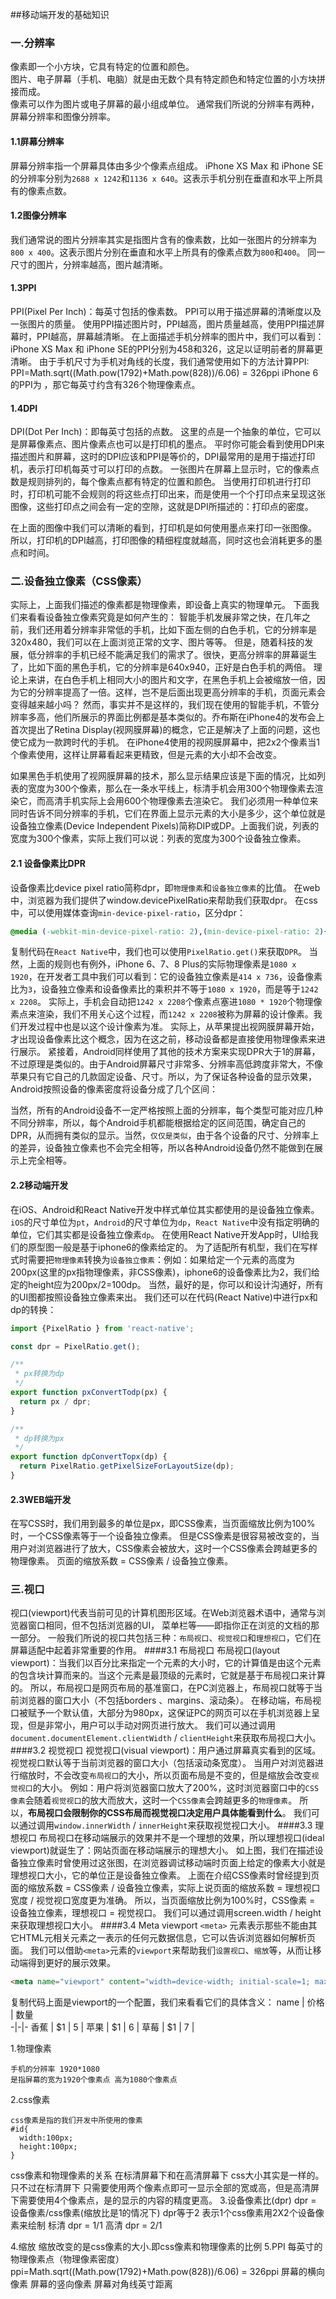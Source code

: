 ##移动端开发的基础知识

### 一.分辨率
像素即一个小方块，它具有特定的位置和颜色。  
图片、电子屏幕（手机、电脑）就是由无数个具有特定颜色和特定位置的小方块拼接而成。  
像素可以作为图片或电子屏幕的最小组成单位。
通常我们所说的分辨率有两种，屏幕分辨率和图像分辨率。
#### 1.1屏幕分辨率
屏幕分辨率指一个屏幕具体由多少个像素点组成。
iPhone XS Max 和 iPhone SE的分辨率分别为`2688 x 1242`和`1136 x 640`。这表示手机分别在垂直和水平上所具有的像素点数。
#### 1.2图像分辨率
我们通常说的图片分辨率其实是指图片含有的像素数，比如一张图片的分辨率为`800 x 400`。这表示图片分别在垂直和水平上所具有的像素点数为`800`和`400`。
同一尺寸的图片，分辨率越高，图片越清晰。
#### 1.3PPI
PPI(Pixel Per Inch)：每英寸包括的像素数。
PPI可以用于描述屏幕的清晰度以及一张图片的质量。
使用PPI描述图片时，PPI越高，图片质量越高，使用PPI描述屏幕时，PPI越高，屏幕越清晰。
在上面描述手机分辨率的图片中，我们可以看到：iPhone XS Max 和 iPhone SE的PPI分别为458和326，这足以证明前者的屏幕更清晰。
由于手机尺寸为手机对角线的长度，我们通常使用如下的方法计算PPI:
PPI=Math.sqrt((Math.pow(1792)+Math.pow(828))/6.06) = 326ppi
iPhone 6的PPI为 ，那它每英寸约含有326个物理像素点。
#### 1.4DPI
DPI(Dot Per Inch)：即每英寸包括的点数。
这里的点是一个抽象的单位，它可以是屏幕像素点、图片像素点也可以是打印机的墨点。
平时你可能会看到使用DPI来描述图片和屏幕，这时的DPI应该和PPI是等价的，DPI最常用的是用于描述打印机，表示打印机每英寸可以打印的点数。
一张图片在屏幕上显示时，它的像素点数是规则排列的，每个像素点都有特定的位置和颜色。
当使用打印机进行打印时，打印机可能不会规则的将这些点打印出来，而是使用一个个打印点来呈现这张图像，这些打印点之间会有一定的空隙，这就是DPI所描述的：打印点的密度。

在上面的图像中我们可以清晰的看到，打印机是如何使用墨点来打印一张图像。
所以，打印机的DPI越高，打印图像的精细程度就越高，同时这也会消耗更多的墨点和时间。
### 二.设备独立像素（CSS像素）
实际上，上面我们描述的像素都是物理像素，即设备上真实的物理单元。
下面我们来看看设备独立像素究竟是如何产生的：
智能手机发展非常之快，在几年之前，我们还用着分辨率非常低的手机，比如下面左侧的白色手机，它的分辨率是320x480，我们可以在上面浏览正常的文字、图片等等。
但是，随着科技的发展，低分辨率的手机已经不能满足我们的需求了。很快，更高分辨率的屏幕诞生了，比如下面的黑色手机，它的分辨率是640x940，正好是白色手机的两倍。
理论上来讲，在白色手机上相同大小的图片和文字，在黑色手机上会被缩放一倍，因为它的分辨率提高了一倍。这样，岂不是后面出现更高分辨率的手机，页面元素会变得越来越小吗？
然而，事实并不是这样的，我们现在使用的智能手机，不管分辨率多高，他们所展示的界面比例都是基本类似的。乔布斯在iPhone4的发布会上首次提出了Retina Display(视网膜屏幕)的概念，它正是解决了上面的问题，这也使它成为一款跨时代的手机。
在iPhone4使用的视网膜屏幕中，把2x2个像素当1个像素使用，这样让屏幕看起来更精致，但是元素的大小却不会改变。

如果黑色手机使用了视网膜屏幕的技术，那么显示结果应该是下面的情况，比如列表的宽度为300个像素，那么在一条水平线上，标清手机会用300个物理像素去渲染它，而高清手机实际上会用600个物理像素去渲染它。
我们必须用一种单位来同时告诉不同分辨率的手机，它们在界面上显示元素的大小是多少，这个单位就是设备独立像素(Device Independent Pixels)简称DIP或DP。上面我们说，列表的宽度为300个像素，实际上我们可以说：列表的宽度为300个设备独立像素。
#### 2.1 设备像素比DPR
设备像素比device pixel ratio简称dpr，即`物理像素`和`设备独立像素`的比值。
在web中，浏览器为我们提供了window.devicePixelRatio来帮助我们获取dpr。
在css中，可以使用媒体查询`min-device-pixel-ratio`，区分dpr：
```css
@media (-webkit-min-device-pixel-ratio: 2),(min-device-pixel-ratio: 2){ }
```
复制代码在`React Native`中，我们也可以使用`PixelRatio.get()`来获取`DPR`。
当然，上面的规则也有例外，iPhone 6、7、8 Plus的实际物理像素是`1080 x 1920`，在开发者工具中我们可以看到：它的设备独立像素是`414 x 736`，设备像素比为`3`，设备独立像素和设备像素比的乘积并不等于`1080 x 1920`，而是等于`1242 x 2208`。
实际上，手机会自动把`1242 x 2208`个像素点塞进`1080 * 1920`个物理像素点来渲染，我们不用关心这个过程，而`1242 x 2208`被称为屏幕的设计像素。我们开发过程中也是以这个设计像素为准。
实际上，从苹果提出视网膜屏幕开始，才出现设备像素比这个概念，因为在这之前，移动设备都是直接使用物理像素来进行展示。
紧接着，Android同样使用了其他的技术方案来实现DPR大于1的屏幕，不过原理是类似的。由于Android屏幕尺寸非常多、分辨率高低跨度非常大，不像苹果只有它自己的几款固定设备、尺寸。所以，为了保证各种设备的显示效果，Android按照设备的像素密度将设备分成了几个区间：

当然，所有的Android设备不一定严格按照上面的分辨率，每个类型可能对应几种不同分辨率，所以，每个Android手机都能根据给定的区间范围，确定自己的DPR，从而拥有类似的显示。当然，`仅仅是类似`，由于各个设备的尺寸、分辨率上的差异，设备独立像素也不会完全相等，所以各种Android设备仍然不能做到在展示上完全相等。
#### 2.2移动端开发
在iOS、Android和React Native开发中样式单位其实都使用的是设备独立像素。
`iOS`的尺寸单位为`pt`，`Android`的尺寸单位为`dp`，`React Native`中没有指定明确的单位，它们其实都是设备独立像素`dp`。
在使用React Native开发App时，UI给我们的原型图一般是基于iphone6的像素给定的。
为了适配所有机型，我们在写样式时需要把`物理像素`转换为`设备独立像素`：例如：如果给定一个元素的高度为200px(这里的px指物理像素，非CSS像素)，iphone6的设备像素比为2，我们给定的height应为200px/2=100dp。
当然，最好的是，你可以和设计沟通好，所有的UI图都按照设备独立像素来出。
我们还可以在代码(React Native)中进行px和dp的转换：
```js
import {PixelRatio } from 'react-native';

const dpr = PixelRatio.get();

/**
 * px转换为dp
 */
export function pxConvertTodp(px) {
  return px / dpr;
}

/**
 * dp转换为px
 */
export function dpConvertTopx(dp) {
  return PixelRatio.getPixelSizeForLayoutSize(dp);
}
```
#### 2.3WEB端开发
在写CSS时，我们用到最多的单位是px，即CSS像素，当页面缩放比例为100%时，一个CSS像素等于一个设备独立像素。
但是CSS像素是很容易被改变的，当用户对浏览器进行了放大，CSS像素会被放大，这时一个CSS像素会跨越更多的物理像素。
页面的缩放系数 = CSS像素 / 设备独立像素。
### 三.视口
视口(viewport)代表当前可见的计算机图形区域。在Web浏览器术语中，通常与浏览器窗口相同，但不包括浏览器的UI， 菜单栏等——即指你正在浏览的文档的那一部分。
一般我们所说的视口共包括三种：`布局视口`、`视觉视口`和`理想视口`，它们在屏幕适配中起着非常重要的作用。
####3.1 布局视口
布局视口(layout viewport)：当我们以百分比来指定一个元素的大小时，它的计算值是由这个元素的包含块计算而来的。当这个元素是最顶级的元素时，它就是基于布局视口来计算的。
所以，布局视口是网页布局的基准窗口，在PC浏览器上，布局视口就等于当前浏览器的窗口大小（不包括borders 、margins、滚动条）。
在移动端，布局视口被赋予一个默认值，大部分为980px，这保证PC的网页可以在手机浏览器上呈现，但是非常小，用户可以手动对网页进行放大。
我们可以通过调用`document.documentElement.clientWidth` / `clientHeight`来获取布局视口大小。
####3.2 视觉视口
视觉视口(visual viewport)：用户通过屏幕真实看到的区域。
视觉视口默认等于当前浏览器的窗口大小（包括滚动条宽度）。
当用户对浏览器进行缩放时，不会改变`布局视口`的大小，所以页面布局是不变的，但是缩放会改变`视觉视口`的大小。
例如：用户将浏览器窗口放大了200%，这时浏览器窗口中的`CSS像素`会随着`视觉视口`的放大而放大，这时一个`CSS像素`会跨越更多的`物理像素`。
所以，**布局视口会限制你的CSS布局而视觉视口决定用户具体能看到什么**。
我们可以通过调用`window.innerWidth` / `innerHeight`来获取视觉视口大小。
####3.3 理想视口
布局视口在移动端展示的效果并不是一个理想的效果，所以理想视口(ideal viewport)就诞生了：网站页面在移动端展示的理想大小。
如上图，我们在描述设备独立像素时曾使用过这张图，在浏览器调试移动端时页面上给定的像素大小就是理想视口大小，它的单位正是设备独立像素。
上面在介绍CSS像素时曾经提到页面的缩放系数 = CSS像素 / 设备独立像素，实际上说页面的缩放系数 = 理想视口宽度 / 视觉视口宽度更为准确。
所以，当页面缩放比例为100%时，CSS像素 = 设备独立像素，理想视口 = 视觉视口。
我们可以通过调用screen.width / height来获取理想视口大小。
####3.4 Meta viewport
`<meta>` 元素表示那些不能由其它HTML元相关元素之一表示的任何元数据信息，它可以告诉浏览器如何解析页面。
我们可以借助`<meta>`元素的`viewport`来帮助我们`设置视口`、`缩放`等，从而让移动端得到更好的展示效果。
```html
<meta name="viewport" content="width=device-width; initial-scale=1; maximum-scale=1; minimum-scale=1; user-scalable=no;">
```
复制代码上面是viewport的一个配置，我们来看看它们的具体含义：
name | 价格 |  数量  
-|-|-
香蕉 | $1 | 5 |
苹果 | $1 | 6 |
草莓 | $1 | 7 |


1.物理像素
```
手机的分辨率 1920*1080 
是指屏幕的宽为1920个像素点 高为1080个像素点
```
2.css像素
```
css像素是指的我们开发中所使用的像素
#id{
  width:100px;
  height:100px;
}
```
css像素和物理像素的关系
在标清屏幕下和在高清屏幕下 css大小其实是一样的。只不过在标清屏下 只需要使用两个像素点即可一显示全部的宽或高，但是高清屏下需要使用4个像素点，是的显示的内容的精度更高。
3.设备像素比(dpr)
dpr = 设备像素/css像素(缩放比是1的情况下)
dpr等于2 表示1个css像素用2X2个设备像素来绘制
标清 dpr = 1/1 高清 dpr = 2/1

4.缩放
缩放改变的是css像素的大小.即css像素和物理像素的比例
5.PPI
每英寸的物理像素点（物理像素密度）
ppi=Math.sqrt((Math.pow(1792)+Math.pow(828))/6.06) = 326ppi
屏幕的横向像素 屏幕的竖向像素 屏幕对角线英寸距离

